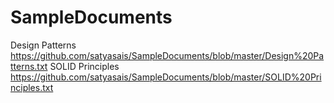 # SampleDocuments
Design Patterns
https://github.com/satyasais/SampleDocuments/blob/master/Design%20Patterns.txt
SOLID Principles
https://github.com/satyasais/SampleDocuments/blob/master/SOLID%20Principles.txt
